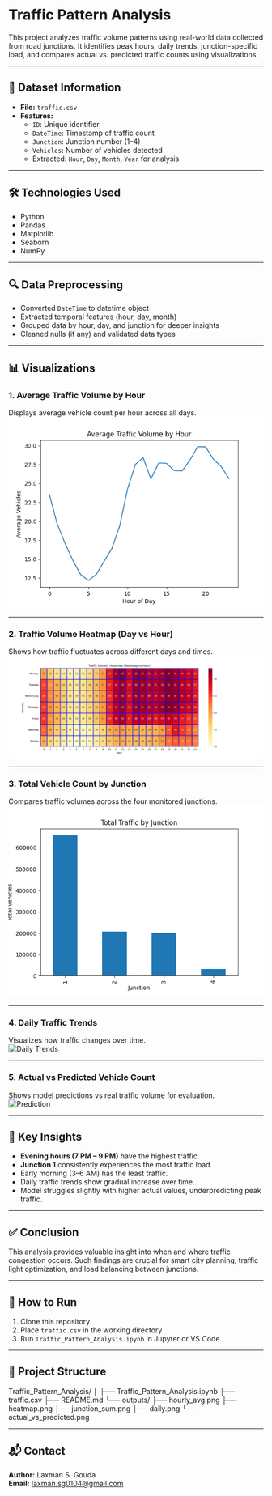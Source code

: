 # Traffic Pattern Analysis

This project analyzes traffic volume patterns using real-world data collected from road junctions. It identifies peak hours, daily trends, junction-specific load, and compares actual vs. predicted traffic counts using visualizations.

---

## 📂 Dataset Information

- **File:** `traffic.csv`
- **Features:**
  - `ID`: Unique identifier
  - `DateTime`: Timestamp of traffic count
  - `Junction`: Junction number (1–4)
  - `Vehicles`: Number of vehicles detected
  - Extracted: `Hour`, `Day`, `Month`, `Year` for analysis

---

## 🛠️ Technologies Used

- Python
- Pandas
- Matplotlib
- Seaborn
- NumPy

---

## 🔍 Data Preprocessing

- Converted `DateTime` to datetime object
- Extracted temporal features (hour, day, month)
- Grouped data by hour, day, and junction for deeper insights
- Cleaned nulls (if any) and validated data types

---

## 📊 Visualizations

### 1. Average Traffic Volume by Hour  
Displays average vehicle count per hour across all days.  
![Hourly Average](https://github.com/LAXMAN7795/Traffic-Pattern-Analysis/blob/0e99615d13de1063863ca2fc927ba68e2a47cc8d/output/hourly_avg.png)

---

### 2. Traffic Volume Heatmap (Day vs Hour)  
Shows how traffic fluctuates across different days and times.  
![Heatmap](https://github.com/LAXMAN7795/Traffic-Pattern-Analysis/blob/896cc3e4afe2ff2af72f8c9df3aa8a7d5d2ca246/output/heatmap.png)

---

### 3. Total Vehicle Count by Junction  
Compares traffic volumes across the four monitored junctions.  
![Junction Summary](https://github.com/LAXMAN7795/Traffic-Pattern-Analysis/blob/3ad56ebeaace4395c4481888b499772aec5538dc/output/junction_sum.png)

---

### 4. Daily Traffic Trends  
Visualizes how traffic changes over time.  
![Daily Trends](outputs/daily.png)

---

### 5. Actual vs Predicted Vehicle Count  
Shows model predictions vs real traffic volume for evaluation.  
![Prediction](outputs/actual_vs_predicted.png)

---

## 🔑 Key Insights

- **Evening hours (7 PM – 9 PM)** have the highest traffic.
- **Junction 1** consistently experiences the most traffic load.
- Early morning (3–6 AM) has the least traffic.
- Daily traffic trends show gradual increase over time.
- Model struggles slightly with higher actual values, underpredicting peak traffic.

---

## ✅ Conclusion

This analysis provides valuable insight into when and where traffic congestion occurs. Such findings are crucial for smart city planning, traffic light optimization, and load balancing between junctions.

---

## 🚀 How to Run

1. Clone this repository
2. Place `traffic.csv` in the working directory
3. Run `Traffic_Pattern_Analysis.ipynb` in Jupyter or VS Code

---

## 📁 Project Structure

Traffic_Pattern_Analysis/
│
├── Traffic_Pattern_Analysis.ipynb
├── traffic.csv
├── README.md
└── outputs/
├── hourly_avg.png
├── heatmap.png
├── junction_sum.png
├── daily.png
└── actual_vs_predicted.png

---

## 📬 Contact

**Author:** Laxman S. Gouda  
**Email:** laxman.sg0104@gmail.com

